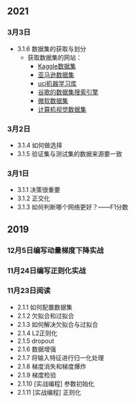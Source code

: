 ## 2021
### 3月3日
 - 3.1.6 数据集的获取与划分
     - 获取数据集的网站：
       - [Kaggle数据集](http://www.kaggle.com/datasets)
       - [亚马逊数据集](https://registry.opendata.aws)
       - [uci机器学习库](https://archive.ics.uci.edu/ml/datasets.html)
       - [谷歌的数据集搜索引擎](https://toolbox.google.com/datasetsearch)
       - [微软数据集](https://msropendata.com)
       - [计算机视觉数据集](https://www.visualdata.io)

### 3月2日
 - 3.1.4 如何做选择
 - 3.1.5 验证集与测试集的数据来源要一致
### 3月1日
 - 3.1.1 决策很重要
 - 3.1.2 正交化
 - 3.1.3 如何判断哪个网络更好？——F1分数

## 2019
### 12月5日编写动量梯度下降实战

### 11月24日编写正则化实战

### 11月23日阅读
 - 2.1.1 如何配置数据集
 - 2.1.2 欠拟合和过拟合
 - 2.1.3 如何解决欠拟合与过拟合
 - 2.1.4 L2正则化
 - 2.1.5 dropout
 - 2.1.6 数据增强
 - 2.1.7 将输入特征进行归一化处理
 - 2.1.8 梯度消失和梯度爆炸
 - 2.1.9 梯度检验
 - 2.1.10 [实战编程] 参数初始化
 - 2.1.11 [实战编程] 正则化
 